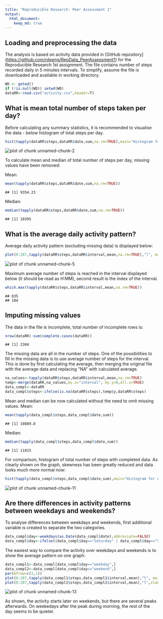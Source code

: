```yaml
---
title: "Reproducible Research: Peer Assessment 1"
output: 
  html_document:
    keep_md: true
---
```



## Loading and preprocessing the data

The analysis is based on activity data provided in [GitHub repository] (https://github.com/rdpeng/RepData_PeerAssessment1) for the Reproducible Research 1st assignment. The file contains number of steps recorded daily in 5 minutes intervals. To simplify, assume the file is downloaded and available in working directory.  

```r
WD <- getwd()
if (!is.null(WD)) setwd(WD)
dataRR<-read.csv("activity.csv",header=T)
```

## What is mean total number of steps taken per day?

Before calculating any summary statistics, it is recommended to visualise the data - below histogram of total steps per day. 

```r
hist(tapply(dataRR$steps,dataRR$date,sum,na.rm=TRUE),main="Histogram for number of steps",xlab="Number of steps",ylab="Frequency",col="red")
```

![plot of chunk unnamed-chunk-2](figure/unnamed-chunk-2-1.png) 

To calculate mean and median of total number of steps per day, missing values have been removed: 

Mean: 

```r
mean(tapply(dataRR$steps,dataRR$date,sum,na.rm=TRUE))
```

```
## [1] 9354.23
```

Median: 

```r
median(tapply(dataRR$steps,dataRR$date,sum,na.rm=TRUE))
```

```
## [1] 10395
```


## What is the average daily activity pattern?

Average daily activity pattern (excluding missing data) is displayed below:


```r
plot(0:287,tapply(dataRR$steps,dataRR$interval,mean,na.rm=TRUE),"l", main="Average daily activity", xlab="Time 0:00-23:59",ylab="Average steps", xaxt="n")
```

![plot of chunk unnamed-chunk-5](figure/unnamed-chunk-5-1.png) 

Maximum average number of steps is reached in the interval displayed below (it should be read as H:MM), second result is the index of the interval. 

```r
which.max(tapply(dataRR$steps,dataRR$interval,mean,na.rm=TRUE))
```

```
## 835 
## 104
```

## Imputing missing values

The data in the file is incomplete, total number of incomplete rows is: 


```r
nrow(dataRR)-sum(complete.cases(dataRR))
```

```
## [1] 2304
```

The missing data are all in the number of steps.
One of the possibilities to fill in the missing data is to use average number of steps for the interval. This is done by first calculating the average, then merging the original file with the average data and replacing "NA" with calculated average.


```r
na_values<-tapply(dataRR$steps,dataRR$interval,mean,na.rm=TRUE)
temp<-merge(dataRR,na_values,by.x="interval", by.y=0,all.x=TRUE)
data_compl<-dataRR
data_compl$steps<-ifelse(is.na(dataRR$steps),temp$y,dataRR$steps)
```

Mean and median can be now calculated without the need to omit missing values. 
Mean: 

```r
mean(tapply(data_compl$steps,data_compl$date,sum))
```

```
## [1] 10889.8
```
Median: 

```r
median(tapply(data_compl$steps,data_compl$date,sum))
```

```
## [1] 11015
```

For comparison, histogram of total number of steps with completed data. As clearly shown on the graph, skewness has been greatly reduced and data looks much more normal now: 

```r
hist(tapply(data_compl$steps,data_compl$date,sum),main="Histogram for number of steps (complete data)",xlab="Number of steps",ylab="Frequency",col="red")
```

![plot of chunk unnamed-chunk-11](figure/unnamed-chunk-11-1.png) 


## Are there differences in activity patterns between weekdays and weekends?
To analyse differences between weekdays and weekends, first additional variable is created to separate the two categories. 

```r
data_compl$day<-weekdays(as.Date(data_compl$date),abbreviate=FALSE)
data_compl$day<-ifelse((data_compl$day=="Saturday" | data_compl$day=="Sunday"),"weekend","weekday")
```

The easiest way to compare the activity over weekdays and weekends is to show the average pattern on one graph:


```r
data_compl1<-data_compl[data_compl$day=="weekday",]
data_compl2<-data_compl[data_compl$day=="weekend",]
par(mfrow=c(2,1))
plot(0:287,tapply(data_compl1$steps,data_compl1$interval,mean),"l", main="Average daily activity",xlab="00:00 - 23:59 weekdays",ylab="Average steps", xaxt="n", col="red", cex.lab=0.6)
plot(0:287,tapply(data_compl2$steps,data_compl2$interval,mean),"l",xlab="0:00-23:59 weekends",ylab="Average steps", xaxt="n", col="blue", cex.lab=0.6)
```

![plot of chunk unnamed-chunk-13](figure/unnamed-chunk-13-1.png) 

As shown, the activity starts later on weekends, but there are several peaks afterwards. On weekedays after the peak during morning, the rest of the day seems to be quieter. 

